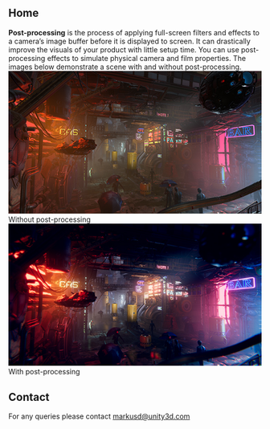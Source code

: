  
## Home 
 **Post-processing** is the process of applying full-screen filters and effects to a camera’s image buffer before it is displayed to screen. It can drastically improve the visuals of your product with little setup time. 
 You can use post-processing effects to simulate physical camera and film properties. 
 The images below demonstrate a scene with and without post-processing. 
 ![](Images/home-before_5c46f1e9b5df3b0ec8275c65.png) Without post-processing 
 ![](Images/home-after_5c46f1e9b5df3b0ec8275c68.png) With post-processing 
 
## Contact 
 For any queries please contact markusd@unity3d.com
